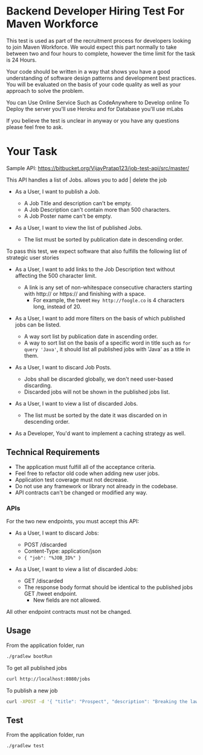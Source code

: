 # Backend Developer Hiring Test For Maven Workforce

This test is used as part of the recruitment process for developers looking to join Maven Workforce. 
We would expect this part normally to take between two and four hours to complete, however the time limit for 
the task is 24 Hours.

Your code should be written in a way that shows you have a good understanding of software design patterns 
and development best practices. You will be evaluated on the basis of your code
quality as well as your approach to solve the problem.

You can Use Online Service Such as CodeAnywhere to Develop online
To Deploy the server you'll use Heroku and for Database you'll use mLabs

If you believe the test is unclear in anyway or you have any questions please feel free to ask.

# Your Task
Sample API: https://bitbucket.org/VijayPratap123/job-test-api/src/master/

This API handles a list of Jobs. allows you to add | delete the job

* As a User, I want to publish a Job.
    * A Job Title and description can't be empty.
    * A Job Description can't contain more than 500 characters.
    * A Job Poster name can't be empty.

* As a User, I want to view the list of published Jobs.
    * The list must be sorted by publication date in descending order.
     
To pass this test, we expect software that also fulfills the following list of strategic user stories

* As a User, I want to add links to the Job Description text without affecting the 500 character limit.
    * A link is any set of non-whitespace consecutive characters starting with http:// or https:// and finishing with a space.
        * For example, the tweet `Hey http://foogle.co` is 4 characters long, instead of 20.
        
* As a User, I want to add more filters on the basis of which published jobs can be listed.
   * A way sort list by publication date in ascending order.
   * A way to sort list on the basis of a specific word in title such as `for query 'Java'`, it should list all published jobs with 'Java' as a title in them.

* As a User, I want to discard Job Posts.
    * Jobs shall be discarded globally, we don't need user-based discarding.
    * Discarded jobs will not be shown in the published jobs list.
    
* As a User, I want to view a list of discarded Jobs.
    * The list must be sorted by the date it was discarded on in descending order.
    
* As a Developer, You'd want to implement a caching strategy as well.
    

## Technical Requirements

* The application must fulfill all of the acceptance criteria.
* Feel free to refactor old code when adding new user jobs.
* Application test coverage must not decrease.
* Do not use any framework or library not already in the codebase.
* API contracts can't be changed or modified any way.

### APIs

For the two new endpoints, you must accept this API:

* As a User, I want to discard Jobs:
    * POST /discarded
    * Content-Type: application/json
    * `{ "job": "%JOB_ID%" }` 
    
* As a User, I want to view a list of discarded Jobs:
    * GET /discarded
    * The response body format should be identical to the published jobs GET /tweet endpoint.
        * New fields are not allowed.

All other endpoint contracts must not be changed.

## Usage

From the application folder, run
```sh
./gradlew bootRun
```

To get all published jobs
```sh
curl http://localhost:8080/jobs
```

To publish a new job
```sh
curl -XPOST -d '{ "title": "Prospect", "description": "Breaking the law", "publisher": "" }' -H 'Content-Type: application/json' http://localhost:8080/tweet
```

## Test

From the application folder, run
```sh
./gradlew test
```





